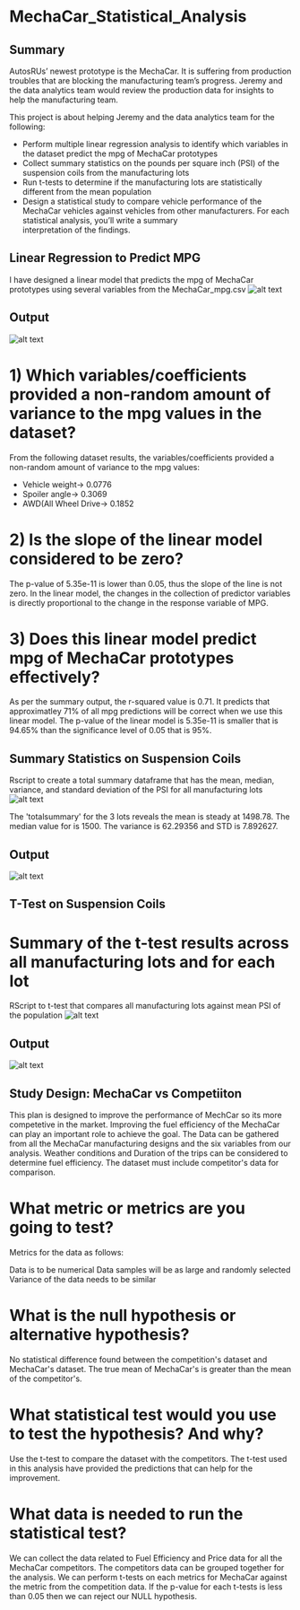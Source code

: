 # MechaCar_Statistical_Analysis
## Summary
AutosRUs’ newest prototype is the MechaCar. It is suffering from production troubles that are blocking the manufacturing team’s progress. Jeremy and the data analytics team would review the production data for insights to help the manufacturing team.

This project is about helping Jeremy and the data analytics team for the following:

* Perform multiple linear regression analysis to identify which variables in the dataset predict the mpg of MechaCar prototypes
* Collect summary statistics on the pounds per square inch (PSI) of the suspension coils from the manufacturing lots
* Run t-tests to determine if the manufacturing lots are statistically different from the mean population
* Design a statistical study to compare vehicle performance of the MechaCar vehicles against vehicles from other manufacturers. For each statistical analysis, you’ll write a summary   
  interpretation of the findings.

## Linear Regression to Predict MPG

I have designed a linear model that predicts the mpg of MechaCar prototypes using several variables from the MechaCar_mpg.csv
![alt text](https://github.com/nikmahadeshwar/MechaCar_Statistical_Analysis/blob/main/rstudio.PNG)

## Output
![alt text](https://github.com/nikmahadeshwar/MechaCar_Statistical_Analysis/blob/main/rscriptmacha2.PNG)


# 1) Which variables/coefficients provided a non-random amount of variance to the mpg values in the dataset?

From the following dataset results, the variables/coefficients provided a non-random amount of variance to the mpg values:

* Vehicle weight-> 0.0776
* Spoiler angle-> 0.3069
* AWD(All Wheel Drive-> 0.1852


# 2) Is the slope of the linear model considered to be zero?

The p-value of 5.35e-11 is lower than 0.05, thus the slope of the line is not zero. In the linear model, the changes in the collection of predictor variables is directly proportional to the change in the response variable of MPG.

# 3) Does this linear model predict mpg of MechaCar prototypes effectively?

As per the summary output, the r-squared value is 0.71. It predicts that approximatley 71% of all mpg predictions will be correct when we use this linear model. The p-value of the linear model is 5.35e-11 is smaller that is 94.65% than the significance level of 0.05 that is 95%.

## Summary Statistics on Suspension Coils

Rscript to create a total summary dataframe that has the mean, median, variance, and standard deviation of the PSI for all manufacturing lots 
![alt text](https://github.com/nikmahadeshwar/MechaCar_Statistical_Analysis/blob/main/Suspension%20Coil.PNG)

The 'totalsummary' for the 3 lots reveals the mean is steady at 1498.78. The median value for is 1500. The variance is 62.29356 and STD is 7.892627.

## Output
![alt text](https://github.com/nikmahadeshwar/MechaCar_Statistical_Analysis/blob/main/meanmedmode.PNG)


## T-Test on Suspension Coils

# Summary of the t-test results across all manufacturing lots and for each lot

RScript to t-test that compares all manufacturing lots against mean PSI of the population 
![alt text](https://github.com/nikmahadeshwar/MechaCar_Statistical_Analysis/blob/main/delivr3.PNG)

## Output
![alt text](https://github.com/nikmahadeshwar/MechaCar_Statistical_Analysis/blob/main/Ttest.PNG)

## Study Design: MechaCar vs Competiiton
This plan is designed to improve the performance of MechCar so its more competetive in the market. Improving the fuel efficiency of the MechaCar can play an important role to achieve the goal. The Data can be gathered from all the MechaCar manufacturing designs and the six variables from our analysis. Weather conditions and Duration of the trips can be considered to determine fuel efficiency. The dataset must include competitor's data for comparison.

# What metric or metrics are you going to test?
Metrics for the data as follows:

Data is to be numerical
Data samples will be as large and randomly selected
Variance of the data needs to be similar

# What is the null hypothesis or alternative hypothesis?
No statistical difference found between the competition's dataset and MechaCar's dataset.
The true mean of MechaCar's is greater than the mean of the competitor's.

# What statistical test would you use to test the hypothesis? And why?
Use the t-test to compare the dataset with the competitors. The t-test used in this analysis have provided the predictions that can help for the improvement.

# What data is needed to run the statistical test?
We can collect the data related to Fuel Efficiency and Price data for all the MechaCar competitors. The competitors data can be grouped together for the analysis.
We can perform t-tests on each metrics for MechaCar against the metric from the competition data.
If the p-value for each t-tests is less than 0.05 then we can reject our NULL hypothesis.
